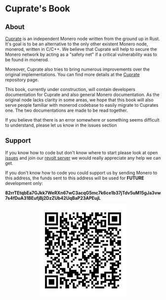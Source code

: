 # Cuprate's Book  

## About 

[Cuprate](github.com/Cuprate/cuprate) is an independent Monero node written from
the ground up in Rust. It's goal is to be an alternative to the only other existent Monero node, monerod, written in C/C++. We believe that Cuprate will help to secure the Monero network by acting as a "safety net" if a critical vulnerability was to be found in monerod.

Moreover, Cuprate also tries to bring numerous improvements over the original implementations. You can find more details at the [Cuprate](github.com/Cuprate/cuprate) repository page.

This book, currently under construction, will contain developers documentation for Cuprate and
also general Monero documentation. As the original node lacks clarity in some areas, we hope that this book will also serve people familiar with monerod codebase to easily migrate to Cuprates one.
The two documentations are made to be read together. 

If you believe that there is an error somewhere or something
seems difficult to understand, please let us know in the issues section

## Support

If you know how to code but don't know where to start please look at open 
[issues](https://github.com/Cuprate/cuprate/issues) and join our 
[revolt server](https://rvlt.gg/DZtCpfW1) we would really appreciate any help we can get.

If you don't know how to code you could support us by sending Monero to this address, the funds 
sent to this address will be used for **FUTURE** development only:

**82rrTEtqbEa7GJkk7WeRXn67wC3acqG5mc7k6ce1b37jTdv5uM15gJa3vw7s4fDuA31BEufjBj2DzZUb42UqBaP23APEujL**

<div align=center><img src="https://github.com/Cuprate/cuprate/blob/main/qr-code.png"></img></div>
